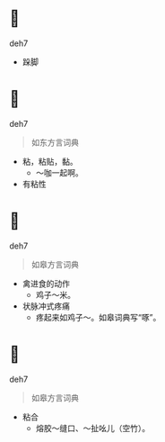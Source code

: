 # 𨁽
deh7
- 跺脚

# 𪐏
deh7
> 如东方言词典
- 粘，粘贴，黏。
  - ～咖一起啊。
- 有粘性

# 𠵨
deh7
> 如皋方言词典
- 禽进食的动作
  - 鸡子～米。
- 状脉冲式疼痛
  - 疼起来如鸡子～。如皋词典写“啄”。

# 𪐏
deh7
> 如皋方言词典
- 粘合
  - 熔胶～缝口、～扯吆儿（空竹）。
